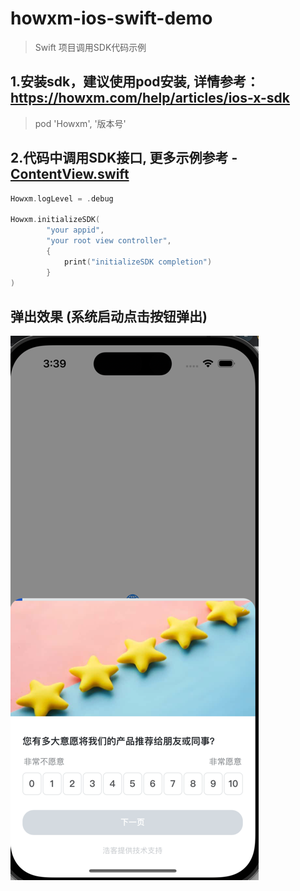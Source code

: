 # howxm-ios-swift-demo

> Swift 项目调用SDK代码示例
> 
## 1.安装sdk，建议使用pod安装, 详情参考：https://howxm.com/help/articles/ios-x-sdk
> pod 'Howxm', '版本号'

## 2.代码中调用SDK接口, 更多示例参考 - [ContentView.swift](howxm-ios-swift-demo/ContentView.swift)
```swift
Howxm.logLevel = .debug

Howxm.initializeSDK(
        "your appid",
        "your root view controller",
        {
            print("initializeSDK completion")
        }
)
```

## 弹出效果 (系统启动点击按钮弹出)
![img.png](img.png)